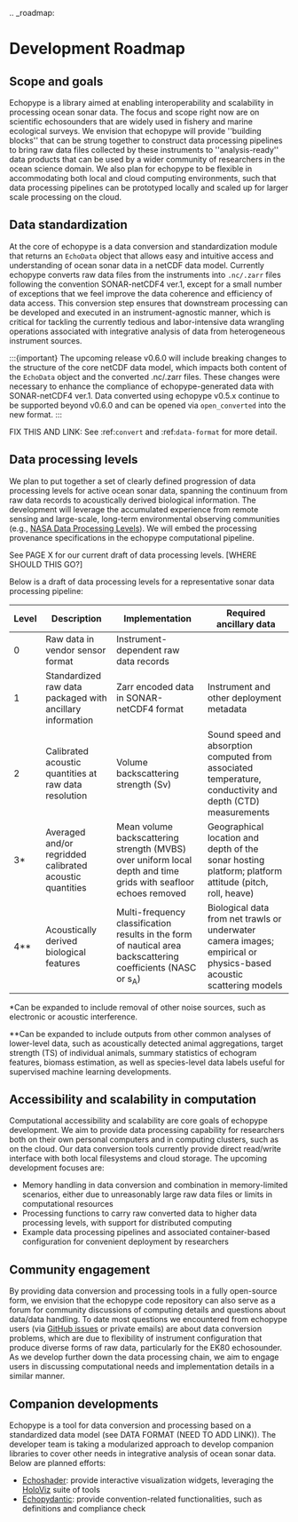 .. _roadmap:

# Development Roadmap

## Scope and goals

Echopype is a library aimed at enabling interoperability and scalability in processing ocean sonar data. The focus and scope right now are on scientific echosounders that are widely used in fishery and marine ecological surveys. We envision that echopype will provide ''building blocks'' that can be strung together to construct data processing pipelines to bring raw data files collected by these instruments to ''analysis-ready'' data products that can be used by a wider community of researchers in the ocean science domain. We also plan for echopype to be flexible in accommodating both local and cloud computing environments, such that data processing pipelines can be prototyped locally and scaled up for larger scale processing on the cloud.


## Data standardization

At the core of echopype is a data conversion and standardization module that returns an `EchoData` object that allows easy and intuitive access and understanding of ocean sonar data in a netCDF data model. Currently echopype converts raw data files from the instruments into `.nc/.zarr` files following the convention SONAR-netCDF4 ver.1, except for a small number of exceptions that we feel improve the data coherence and efficiency of data access. This conversion step ensures that downstream processing can be developed and executed in an instrument-agnostic manner, which is critical for tackling the currently tedious and labor-intensive data wrangling operations associated with integrative analysis of data from heterogeneous instrument sources.

:::{important}
The upcoming release v0.6.0 will include breaking changes to the structure of the core netCDF data model, which impacts both content of the `EchoData` object and the converted .nc/.zarr files. These changes were necessary to enhance the compliance of echopype-generated data with SONAR-netCDF4 ver.1. Data converted using echopype v0.5.x continue to be supported beyond v0.6.0 and can be opened via `open_converted` into the new format.
:::

FIX THIS AND LINK: See :ref:`convert` and :ref:`data-format` for more detail.



## Data processing levels

We plan to put together a set of clearly defined progression of data processing levels for active ocean sonar data, spanning the continuum from raw data records to acoustically derived  biological information. The development will leverage the accumulated experience from remote sensing and large-scale, long-term environmental observing communities (e.g., [NASA Data Processing Levels](https://earthdata.nasa.gov/collaborate/open-data-services-and-software/data-information-policy/data-levels/)). We will embed the processing provenance specifications in the echopype computational pipeline.

See PAGE X for our current draft of data processing levels. [WHERE SHOULD THIS GO?]

Below is a draft of data processing levels for a representative sonar data processing pipeline:

| Level       | Description | Implementation | Required ancillary data |
| ----------- | ----------- | -------------- | ----------------------- |
| 0 | Raw data in vendor sensor format | Instrument-dependent raw data records |  |
| 1 | Standardized raw data packaged with ancillary information | Zarr encoded data in SONAR-netCDF4 format | Instrument and other deployment metadata |
| 2 | Calibrated acoustic quantities at raw data resolution | Volume backscattering strength (Sv) | Sound speed and absorption computed from associated temperature, conductivity and depth (CTD) measurements |
| 3* | Averaged and/or regridded calibrated acoustic quantities | Mean volume backscattering strength (MVBS) over uniform local depth and time grids with seafloor echoes removed | Geographical location and depth of the sonar hosting platform; platform attitude (pitch, roll, heave) |
| 4** | Acoustically derived biological features | Multi-frequency classification results in the form of nautical area backscattering coefficients (NASC or s<sub>A</sub>) | Biological data from net trawls or underwater camera images; empirical or physics-based acoustic scattering models |

*Can be expanded to include removal of other noise sources, such as electronic or acoustic interference.

**Can be expanded to include outputs from other common analyses of lower-level data, such as acoustically detected animal aggregations, target strength (TS) of individual animals, summary statistics of echogram features, biomass estimation, as well as species-level data labels useful for supervised machine learning developments.

<!-- [40] K. Heaney, B. Martin, J. Miksis-Olds, T. Moore, J. Warren, and M. Ainslie, “ADEON data processing specification. Version 1.0,” Technical report by Applied Ocean Sciences for Prime Contract No. M16PC00003, Apr. 2020. [Online]. Available: https://adeon.unh.edu/sites/default/files/user-uploads/ADEON_Data%20Processing_Specification_FINAL.pdf.
[41] IFREMER, “Processing Levels - Oceanographic Data,” Nov. 01, 2019. http://en.data.ifremer.fr/All-about-data/Data-management/Processing-levels.
[42] NEON, “Data Processing & Publication - Open Data to Understand our Ecosystems.” https://www.neonscience.org/data/about-data/data-processing-publication.
[43] OOI, “Ocean Observatories Initiative: Glossary - Data Terminology,” Ocean Observatories Initiative, Sep. 29, 2015. https://oceanobservatories.org/glossary/#DATATERMS. -->

## Accessibility and scalability in computation

Computational accessibility and scalability are core goals of echopype development. We aim to provide data processing capability for researchers both on their own personal computers and in computing clusters, such as on the cloud. Our data conversion tools currently provide direct read/write interface with both local filesystems and cloud storage. The upcoming development focuses are:
- Memory handling in data conversion and combination in memory-limited scenarios, either due to unreasonably large raw data files or limits in computational resources
- Processing functions to carry raw converted data to higher data processing levels, with support for distributed computing
- Example data processing pipelines and associated container-based configuration for convenient deployment by researchers


## Community engagement

By providing data conversion and processing tools in a fully open-source form, we envision that the echopype code repository can also serve as a forum for community discussions of computing details and questions about data/data handling. To date most questions we encountered from echopype users (via [GitHub issues](https://github.com/OSOceanAcoustics/echopype/issues) or private emails) are about data conversion problems, which are due to flexibility of instrument configuration that produce diverse forms of raw data, particularly for the EK80 echosounder. As we develop further down the data processing chain, we aim to engage users in discussing computational needs and implementation details in a similar manner.


## Companion developments

Echopype is a tool for data conversion and processing based on a standardized data model (see DATA FORMAT (NEED TO ADD LINK)). The developer team is taking a modularized approach to develop companion libraries to cover other needs in integrative analysis of ocean sonar data. Below are planned efforts:
- [Echoshader](https://github.com/OSOceanAcoustics/echoshader): provide interactive visualization widgets, leveraging the [HoloViz](https://holoviz.org/) suite of tools
- [Echopydantic](https://github.com/OSOceanAcoustics/echopydantic): provide convention-related functionalities, such as definitions and compliance check
